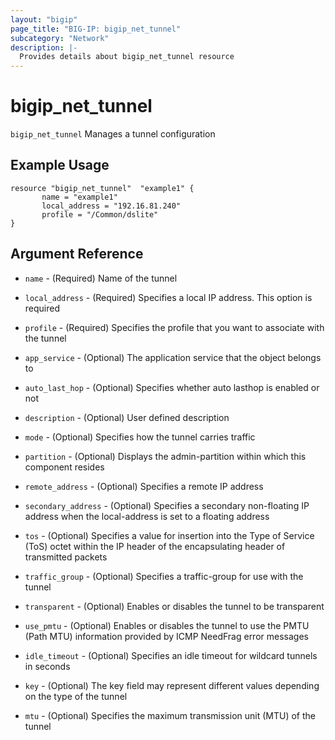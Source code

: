 ```yaml
---
layout: "bigip"
page_title: "BIG-IP: bigip_net_tunnel"
subcategory: "Network"
description: |-
  Provides details about bigip_net_tunnel resource
---
```


# bigip\_net\_tunnel

`bigip_net_tunnel` Manages a tunnel configuration



## Example Usage


```hcl
resource "bigip_net_tunnel"  "example1" {
       name = "example1"
       local_address = "192.16.81.240"
       profile = "/Common/dslite"
}

```

## Argument Reference

* `name` - (Required) Name of the tunnel

* `local_address` - (Required) Specifies a local IP address. This option is required

* `profile` - (Required) Specifies the profile that you want to associate with the tunnel     

* `app_service` - (Optional) The application service that the object belongs to

* `auto_last_hop` - (Optional) Specifies whether auto lasthop is enabled or not

* `description` - (Optional) User defined description

* `mode` - (Optional) Specifies how the tunnel carries traffic

* `partition` - (Optional) Displays the admin-partition within which this component resides

* `remote_address` - (Optional) Specifies a remote IP address

* `secondary_address` - (Optional) Specifies a secondary non-floating IP address when the local-address is set to a floating address

* `tos` - (Optional) Specifies a value for insertion into the Type of Service (ToS) octet within the IP header of the encapsulating header of transmitted packets

* `traffic_group` - (Optional) Specifies a traffic-group for use with the tunnel

* `transparent` - (Optional) Enables or disables the tunnel to be transparent

* `use_pmtu` - (Optional) Enables or disables the tunnel to use the PMTU (Path MTU) information provided by ICMP NeedFrag error messages

* `idle_timeout` - (Optional) Specifies an idle timeout for wildcard tunnels in seconds

* `key` - (Optional) The key field may represent different values depending on the type of the tunnel

* `mtu` - (Optional) Specifies the maximum transmission unit (MTU) of the tunnel
